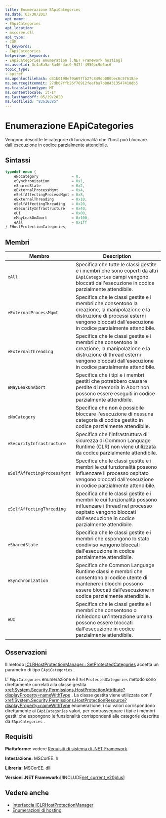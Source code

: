 ```yaml
---
title: Enumerazione EApiCategories
ms.date: 03/30/2017
api_name:
- EApiCategories
api_location:
- mscoree.dll
api_type:
- COM
f1_keywords:
- EApiCategories
helpviewer_keywords:
- EApiCategories enumeration [.NET Framework hosting]
ms.assetid: 3c4a8a5a-8a46-4ac9-947f-4959bc9d6ac6
topic_type:
- apiref
ms.openlocfilehash: d31b0190ef9a697fb27c849db080bec6c57618ae
ms.sourcegitcommit: 27db07ffb26f76912feefba7b884313547410db5
ms.translationtype: MT
ms.contentlocale: it-IT
ms.lasthandoff: 05/19/2020
ms.locfileid: "83616385"
---
```

# <a name="eapicategories-enumeration"></a>Enumerazione EApiCategories
Vengono descritte le categorie di funzionalità che l'host può bloccare dall'esecuzione in codice parzialmente attendibile.  
  
## <a name="syntax"></a>Sintassi  
  
```cpp  
typedef enum {  
    eNoCategory               = 0,  
    eSynchronization          = 0x1,  
    eSharedState              = 0x2,  
    eExternalProcessMgmt      = 0x4,  
    eSelfAffectingProcessMgmt = 0x8,  
    eExternalThreading        = 0x10,  
    eSelfAffectingThreading   = 0x20,  
    eSecurityInfrastructure   = 0x40,  
    eUI                       = 0x80,  
    eMayLeakOnAbort           = 0x100,  
    eAll                      = 0x1ff  
} EHostProtectionCategories;  
```  
  
## <a name="members"></a>Membri  
  
|Membro|Description|  
|------------|-----------------|  
|`eAll`|Specifica che tutte le classi gestite e i membri che sono coperti da altri `EApiCategories` campi vengono bloccati dall'esecuzione in codice parzialmente attendibile.|  
|`eExternalProcessMgmt`|Specifica che le classi gestite e i membri che consentono la creazione, la manipolazione e la distruzione di processi esterni vengono bloccati dall'esecuzione in codice parzialmente attendibile.|  
|`eExternalThreading`|Specifica che le classi gestite e i membri che consentono la creazione, la manipolazione e la distruzione di thread esterni vengono bloccati dall'esecuzione in codice parzialmente attendibile.|  
|`eMayLeakOnAbort`|Specifica che i tipi e i membri gestiti che potrebbero causare perdite di memoria in Abort non possono essere eseguiti in codice parzialmente attendibile.|  
|`eNoCategory`|Specifica che non è possibile bloccare l'esecuzione di nessuna categoria di codice gestito in codice parzialmente attendibile.|  
|`eSecurityInfrastructure`|Specifica che l'infrastruttura di sicurezza di Common Language Runtime (CLR) non viene utilizzata da codice parzialmente attendibile.|  
|`eSelfAffectingProcessMgmt`|Specifica che le classi gestite e i membri le cui funzionalità possono influenzare il processo ospitato vengono bloccati dall'esecuzione in codice parzialmente attendibile.|  
|`eSelfAffectingThreading`|Specifica che le classi gestite e i membri le cui funzionalità possono influenzare i thread nel processo ospitato vengono bloccati dall'esecuzione in codice parzialmente attendibile.|  
|`eSharedState`|Specifica che le classi gestite e i membri che espongono lo stato condiviso vengono bloccati dall'esecuzione in codice parzialmente attendibile.|  
|`eSynchronization`|Specifica che Common Language Runtime classi e membri che consentono al codice utente di mantenere i blocchi possono essere bloccati dall'esecuzione in codice parzialmente attendibile.|  
|`eUI`|Specifica che le classi gestite e i membri che consentono o richiedono un'interazione umana possono essere bloccati dall'esecuzione in codice parzialmente attendibile.|  
  
## <a name="remarks"></a>Osservazioni  
 Il metodo [ICLRHostProtectionManager:: SetProtectedCategories](iclrhostprotectionmanager-setprotectedcategories-method.md) accetta un parametro di tipo `EApiCategories` .  
  
 L' `EApiCategories` enumerazione e il `SetProtectedCategories` metodo sono direttamente correlati alla classe gestita <xref:System.Security.Permissions.HostProtectionAttribute?displayProperty=nameWithType> . La classe gestita viene utilizzata con l' <xref:System.Security.Permissions.HostProtectionResource?displayProperty=nameWithType> enumerazione, i cui valori corrispondono direttamente ai `EApiCategories` valori, per contrassegnare i tipi e i membri gestiti che espongono le funzionalità corrispondenti alle categorie descritte da `EApiCategories` .  
  
## <a name="requirements"></a>Requisiti  
 **Piattaforme:** vedere [Requisiti di sistema di .NET Framework](../../get-started/system-requirements.md).  
  
 **Intestazione:** MSCorEE. h  
  
 **Libreria:** MSCorEE. dll  
  
 **Versioni .NET Framework:**[!INCLUDE[net_current_v20plus](../../../../includes/net-current-v20plus-md.md)]  
  
## <a name="see-also"></a>Vedere anche

- [Interfaccia ICLRHostProtectionManager](iclrhostprotectionmanager-interface.md)
- [Enumerazioni di hosting](hosting-enumerations.md)
